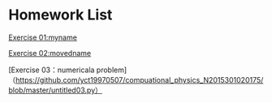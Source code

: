 # Homework List
[Exercise 01:myname](https://github.com/yct19970507/compuational_physics_N2015301020175/blob/master/myname.py)

[Exercise 02:movedname](https://github.com/yct19970507/compuational_physics_N2015301020175/blob/master/movedname.py)

[Exercise 03：numericala problem]（https://github.com/yct19970507/compuational_physics_N2015301020175/blob/master/untitled03.py）
